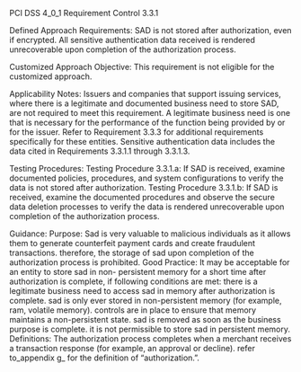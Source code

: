 PCI DSS 4_0_1 Requirement Control 3.3.1

Defined Approach Requirements:
SAD is not stored after authorization, even if encrypted. All sensitive authentication data received is rendered unrecoverable upon completion of the authorization process.

Customized Approach Objective:
This requirement is not eligible for the customized approach.

Applicability Notes:
Issuers and companies that support issuing services, where there is a legitimate and documented business need to store SAD, are not required to meet this requirement. A legitimate business need is one that is necessary for the performance of the function being provided by or for the issuer. Refer to Requirement 3.3.3 for additional requirements specifically for these entities. Sensitive authentication data includes the data cited in Requirements 3.3.1.1 through 3.3.1.3.

Testing Procedures:
Testing Procedure 3.3.1.a: If SAD is received, examine documented policies, procedures, and system configurations to verify the data is not stored after authorization.
Testing Procedure 3.3.1.b: If SAD is received, examine the documented procedures and observe the secure data deletion processes to verify the data is rendered unrecoverable upon completion of the authorization process.

Guidance:
Purpose: Sad is very valuable to malicious individuals as it allows them to generate counterfeit payment cards and create fraudulent transactions. therefore, the storage of sad upon completion of the authorization process is prohibited. Good Practice: It may be acceptable for an entity to store sad in non- persistent memory for a short time after authorization is complete, if following conditions are met: there is a legitimate business need to access sad in memory after authorization is complete. sad is only ever stored in non-persistent memory (for example, ram, volatile memory). controls are in place to ensure that memory maintains a non-persistent state. sad is removed as soon as the business purpose is complete. it is not permissible to store sad in persistent memory. Definitions: The authorization process completes when a merchant receives a transaction response (for example, an approval or decline). refer to_appendix g_ for the definition of “authorization.”.